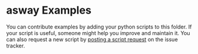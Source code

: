 # asway Examples

You can contribute examples by adding your python scripts to this folder. If your script is useful, someone might help you improve and maintain it. You can also request a new script by [posting a script request](https://github.com/altdesktop/asway/issues) on the issue tracker.
